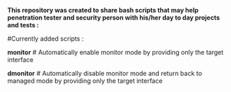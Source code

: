 **This repository was created to share bash scripts that may help penetration tester and security person with his/her day to day projects and tests :**

#Currently added scripts :

**monitor** # Automatically enable monitor mode by providing only the target interface 

**dmonitor** # Automatically disable monitor mode and return back to managed mode by providing only the target interface
